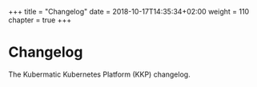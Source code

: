 +++
title = "Changelog"
date =  2018-10-17T14:35:34+02:00
weight = 110
chapter = true
+++

# Changelog
The Kubermatic Kubernetes Platform (KKP) changelog.
